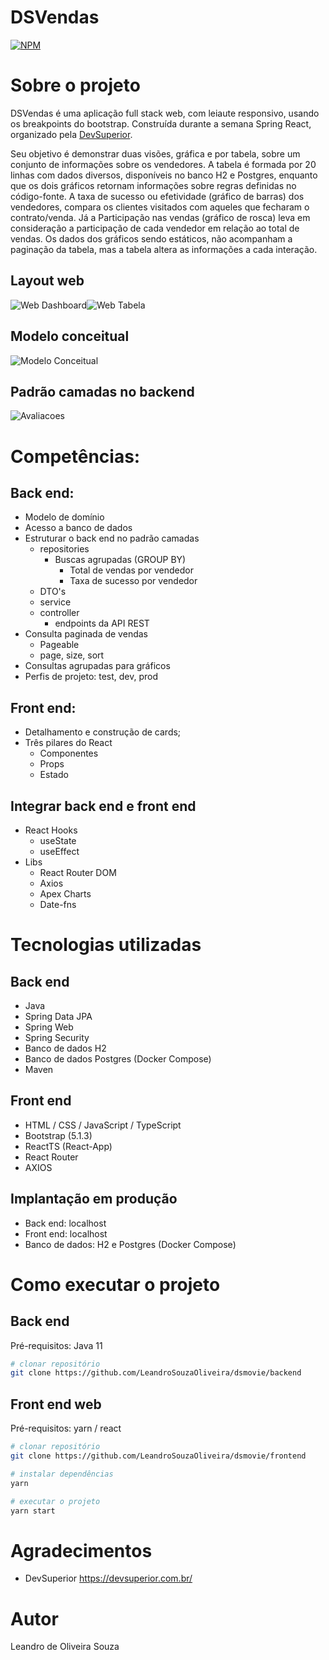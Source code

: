 # DSVendas
[![NPM](https://img.shields.io/npm/l/react)](https://github.com/LeandroOliveiraSouza/DSVendas/blob/main/LICENSE) 

# Sobre o projeto
DSVendas é uma aplicação full stack web, com leiaute responsivo, usando os breakpoints do bootstrap. Construída durante a semana Spring React, organizado pela [DevSuperior](https://devsuperior.com "Site da DevSuperior").

Seu objetivo é demonstrar duas visões, gráfica e por tabela, sobre um conjunto de informações sobre os vendedores. A tabela é formada por 20 linhas com dados diversos, disponíveis no banco H2 e Postgres, enquanto que os dois gráficos retornam informações sobre regras definidas no código-fonte. A taxa de sucesso ou efetividade (gráfico de barras) dos vendedores, compara os clientes visitados com aqueles que fecharam o contrato/venda. Já a Participação nas vendas (gráfico de rosca) leva em consideração a participação de cada vendedor em relação ao total de vendas. Os dados dos gráficos sendo estáticos, não acompanham a paginação da tabela, mas a tabela altera as informações a cada interação. 

## Layout web
![Web Dashboard](https://github.com/LeandroOliveiraSouza/assets/blob/main/dsvendas-dashboard.png)![Web Tabela](https://github.com/LeandroOliveiraSouza/assets/blob/main/dsvendas-tabela-rodape.png)

## Modelo conceitual
![Modelo Conceitual](https://github.com/LeandroOliveiraSouza/assets/blob/main/modelo-dominio-dsvendas.png)

## Padrão camadas no backend
![Avaliacoes](https://github.com/LeandroOliveiraSouza/assets/blob/main/backend-camadas.png)

# Competências:
## Back end:
- Modelo de domínio
- Acesso a banco de dados
- Estruturar o back end no padrão camadas
  - repositories
    - Buscas agrupadas (GROUP BY)
      - Total de vendas por vendedor
      - Taxa de sucesso por vendedor
  - DTO's
  - service
  - controller
    - endpoints da API REST
- Consulta paginada de vendas
  - Pageable
  - page, size, sort 
- Consultas agrupadas para gráficos
- Perfis de projeto: test, dev, prod


## Front end:
- Detalhamento e construção de cards;
- Três pilares do React
  - Componentes
  - Props
  - Estado

## Integrar back end e front end
- React Hooks
  - useState
  - useEffect
- Libs
  - React Router DOM
  - Axios
  - Apex Charts
  - Date-fns

# Tecnologias utilizadas
## Back end
- Java
- Spring Data JPA
- Spring Web
- Spring Security
- Banco de dados H2
- Banco de dados Postgres (Docker Compose)
- Maven
## Front end
- HTML / CSS / JavaScript / TypeScript
- Bootstrap (5.1.3)
- ReactTS (React-App)
- React Router
- AXIOS

## Implantação em produção
- Back end: localhost
- Front end: localhost
- Banco de dados: H2 e Postgres (Docker Compose)

# Como executar o projeto

## Back end
Pré-requisitos: Java 11

```bash
# clonar repositório
git clone https://github.com/LeandroSouzaOliveira/dsmovie/backend
```

## Front end web
Pré-requisitos: yarn / react

```bash
# clonar repositório
git clone https://github.com/LeandroSouzaOliveira/dsmovie/frontend

# instalar dependências
yarn

# executar o projeto
yarn start
```

# Agradecimentos
- DevSuperior https://devsuperior.com.br/

# Autor
Leandro de Oliveira Souza

